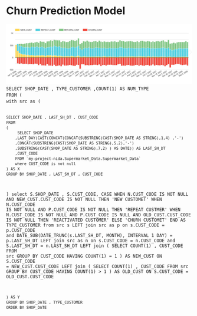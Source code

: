 <h1>Churn Prediction Model</h1>

<img src="https://github.com/suthasinee-p/BADS7105-CRM-Analytics/blob/main/Homework%2006%20-%20Churn%20Prediction%20Model/Ch1.JPG">

<code>
SELECT SHOP_DATE , TYPE_CUSTOMER ,COUNT(1) AS NUM_TYPE
FROM (
with src as (

	SELECT SHOP_DATE , LAST_SH_DT , CUST_CODE
	FROM 
	(
		 SELECT SHOP_DATE 
		,LAST_DAY(CAST(CONCAT(CONCAT(SUBSTRING(CAST(SHOP_DATE AS STRING),1,4) ,'-')
		,CONCAT(SUBSTRING(CAST(SHOP_DATE AS STRING),5,2),'-')
		,SUBSTRING(CAST(SHOP_DATE AS STRING),7,2) ) AS DATE)) AS LAST_SH_DT
		,CUST_CODE 
		FROM `my-project-nida.Supermarket_Data.Supermarket_Data`
		where CUST_CODE is not null
	) AS X 
	GROUP BY SHOP_DATE , LAST_SH_DT , CUST_CODE
)
select  S.SHOP_DATE , 
		S.CUST_CODE,
		CASE WHEN N.CUST_CODE IS NOT NULL AND NEW_CUST.CUST_CODE IS NOT NULL THEN 'NEW CUSTOMET'
			 WHEN N.CUST_CODE IS NOT NULL AND P.CUST_CODE IS NOT NULL THEN 'REPEAT CUSTMER'
			 WHEN N.CUST_CODE IS NOT NULL AND P.CUST_CODE IS NULL AND OLD_CUST.CUST_CODE IS NOT NULL THEN 'REACTIVATED CUSTOMER'
			 ELSE 'CHURN CUSTOMET'
			 END AS TYPE_CUSTOMER
from src s
LEFT join src as p on s.CUST_CODE = p.CUST_CODE and DATE_SUB(DATE_TRUNC(s.LAST_SH_DT, MONTH), INTERVAL 1 DAY) = p.LAST_SH_DT
LEFT join src as n on s.CUST_CODE = n.CUST_CODE and S.LAST_SH_DT = n.LAST_SH_DT
LEFT join (
			SELECT COUNT(1) , CUST_CODE
			FROM src
			GROUP BY CUST_CODE
			HAVING COUNT(1) = 1 
		  ) AS NEW_CUST ON S.CUST_CODE = NEW_CUST.CUST_CODE
LEFT join (
			SELECT COUNT(1) , CUST_CODE
			FROM src
			GROUP BY CUST_CODE
			HAVING COUNT(1) > 1 
		  ) AS OLD_CUST ON S.CUST_CODE = OLD_CUST.CUST_CODE
		  
	) AS Y 
	GROUP BY SHOP_DATE , TYPE_CUSTOMER 
	ORDER BY SHOP_DATE
</code>
